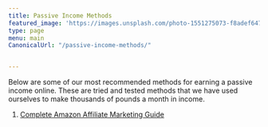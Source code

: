 ```yaml
---
title: Passive Income Methods
featured_image: 'https://images.unsplash.com/photo-1551275073-f8adef647c1d?ixlib=rb-1.2.1&ixid=eyJhcHBfaWQiOjEyMDd9&auto=format&fit=crop&w=1347&q=80'
type: page
menu: main
CanonicalUrl: "/passive-income-methods/"


---
```


Below are some of our most recommended methods for earning a passive income online.  These are tried and tested methods that we have used ourselves to make thousands of pounds a month in income.

1. [Complete Amazon Affiliate Marketing Guide](/complete-amazon-affiliate-marketing-guide/)
